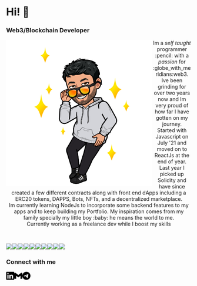 # Hi!  :wave:	
### Web3/Blockchain Developer
<img src="./bitmoji.png" align="left" />
<p align="center">
  Im a <em>self taught</em> programmer :pencil: with a <em>passion</em> for :globe_with_meridians:web3. Ive been grinding for over two years now and Im very proud of how far I have gotten on my journey.
  <br/>
  Started with Javascript on July '21 and moved on to ReactJs at the end of year. Last year I picked up Solidity and have since created a few different contracts along with front end dApps including a ERC20 tokens, DAPPS, Bots, NFTs, and a decentralized marketplace.<br/>
  Im currently learning NodeJs to incorporate some backend features to my apps  and to keep building my Portfolio. My inspiration comes from my family specially my little boy :baby: he means the world to me. 
  <br/>
  Currently working as a freelance dev while I boost my skills
</p>

<br/>


<p>
<img align="left" src='https://img.shields.io/badge/-ReactJs-61DAFB?logo=react&logoColor=black&style=plastic' />
<img align="left"  src='https://img.shields.io/badge/-JavaScript-F7DF1E?logo=javascript&logoColor=black&style=plastic' />
<img align="left"  src='https://img.shields.io/badge/-Solidity-363636?logo=solidity&logoColor=black&style=plastic' />
<img align="left"  src='https://img.shields.io/badge/-NodeJS-339933?logo=nodedotjs&logoColor=black&style=plastic' />
<img align="left"  src='https://img.shields.io/badge/-HTML-E34F26?logo=html5&logoColor=black&style=plastic' />
<img align="left"  src='https://img.shields.io/badge/-CSS-1572B6?logo=css3&logoColor=black&style=plastic' />
<img align="left"  src='https://img.shields.io/badge/-Hardhat-yellow?&style=plastic' />
<img align="left"  src='https://img.shields.io/badge/-React%20Router-CA4245?logo=react-router&logoColor=black&style=plastic' />
<img align="left"  src='https://img.shields.io/badge/-ethersJs-3C3C3D?logo=ethereum&logoColor=black&style=plastic' />
<img align="left"  src='https://img.shields.io/badge/-OpenZeppelin-4E5EE4?logo=openzeppelin&logoColor=black&style=plastic' />
</p>
  
<br/>

### Connect with me
[<img align="left" alt="jair-carmona | LinkedIn" width="22px" src="./linkedin.svg" />][linkedin] 
[<img align="left" alt="jair-carmona | Gmail" width="22px" src="./gmail.svg" />][gmail] 
[<img align="left" alt="letgetrekt2 | Telegram" width="22px" src="./telegram.svg" />][telegram] 






















[linkedin]: https://www.linkedin.com/in/jair-carmona/
[gmail]: mailto:jair.carmona87@gmail.com
[telegram]: https://t.me/letsgetrekt2
